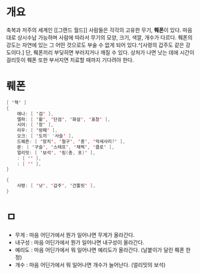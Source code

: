 # 개요

축복과 저주의 세계인 [[그랜드 월드]] 사람들은 각각의 고유한 무기, **뤠폰**이 있다.
마음대로 상시수납 가능하며 사람에 따라서 무기의 모양, 크기, 색깔, 개수가 다르다.
뤠폰의 강도는 자연에 있는 그 어떤 것으로도 부술 수 없게 되어 있다.^[사령의 갑주도 같은 강도이다.] 단, 뤠폰끼리 부딪히면 부러지거나 깨질 수 있다. 상처가 나면 낫는 데에 시간이 걸리듯이 뤠폰 또한 부서지면 치료할 때까지 기다려야 한다.

# 뤠폰

```java
[ '책' ]
{
    에나: [ '검' ],
    엘파: [ '활', '단검', '화살', '표창' ],
    시어: [ '창' ],
    리우: [ '방패' ],
    오크: [ '도끼' '사슬' ],
    드웨픈: [ '망치', '철구', '종', '악세사리?' ],
    몬: [ '구슬', '스태프', '채찍', '클로' ],
    얼리밋: [ '보석', '링(총, 포)' ],
    : [ '' ],
    : [ '' ],
}

{
    사령: [ '낫', '갑주', '건틀릿' ],
}
```

# ㅁ

- 무게 : 마음 어딘가에서 뭔가 일어나면 무게가 올라간다.
- 내구성 : 마음 어딘가에서 뭔가 일어나면 내구성이 올라간다.
- 예리도 : 마음 어딘가에서 뭐 일어나면 예리도가 올라간다. (날붙이가 달린 뤠폰 한정)
- 개수 : 마음 어딘가에서 뭐 일어나면 개수가 늘어난다. (얼리밋의 보석)